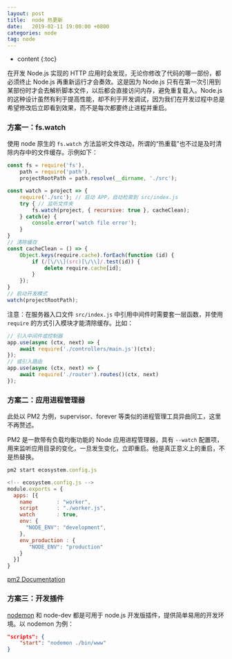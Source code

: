 ```yaml
---
layout: post
title:  node 热更新
date:   2019-02-11 19:00:00 +0800
categories: node
tag: node
---
```


* content
{:toc}

在开发 Node.js 实现的 HTTP 应用时会发现，无论你修改了代码的哪一部份，都必须终止 Node.js 再重新运行才会奏效。这是因为 Node.js 只有在第一次引用到某部份时才会去解析脚本文件，以后都会直接访问内存，避免重复载入。Node.js 的这种设计虽然有利于提高性能，却不利于开发调试，因为我们在开发过程中总是希望修改后立即看到效果，而不是每次都要终止进程并重启。

### 方案一：fs.watch

使用 node 原生的 `fs.watch` 方法监听文件改动，所谓的“热重载”也不过是及时清除内存中的文件缓存。示例如下：

```js
const fs = require('fs'),
    path = require('path'),
    projectRootPath = path.resolve(__dirname, './src');

const watch = project => {
    require('./src'); // 启动 APP，自动检索到 src/index.js
    try { // 监听文件夹
        fs.watch(project, { recursive: true }, cacheClean);
    } catch(e) {
        console.error('watch file error');
    }
}
// 清除缓存
const cacheClean = () => {
    Object.keys(require.cache).forEach(function (id) {
        if (/[\/\\](src)[\/\\]/.test(id)) {
            delete require.cache[id];
        }
    });
}
// 启动开发模式
watch(projectRootPath);
```

注意：在服务器入口文件 `src/index.js` 中引用中间件时需要套一层函数，并使用 `require` 的方式引入模块才能清除缓存。比如：

```js
// 引入中间件或控制器
app.use(async (ctx, next) => {
    await require('./controllers/main.js')(ctx);
});
// 或引入路由
app.use(async (ctx, next) => {
    await require('./router').routes()(ctx, next)
});
```

### 方案二：应用进程管理器

此处以 PM2 为例，supervisor、forever 等类似的进程管理工具异曲同工，这里不再赘述。

PM2 是一款带有负载均衡功能的 Node 应用进程管理器，具有 `--watch` 配置项，用来监听应用目录的变化，一旦发生变化，立即重启。他是真正意义上的重启，不是热替换。

```js
pm2 start ecosystem.config.js

<!-- ecosystem.config.js -->
module.exports = {
  apps: [{
    name        : "worker",
    script      : "./worker.js",
    watch       : true,
    env: {
      "NODE_ENV": "development",
    },
    env_production : {
       "NODE_ENV": "production"
    }
  }]
}
```

[pm2 Documentation](http://pm2.keymetrics.io/docs/usage/application-declaration/)

### 方案三：开发插件

[nodemon](https://github.com/remy/nodemon) 和 node-dev 都是可用于 node.js 开发版插件，提供简单易用的开发环境。以 nodemon 为例：

```json
"scripts": {
    "start": "nodemon ./bin/www"
}
```